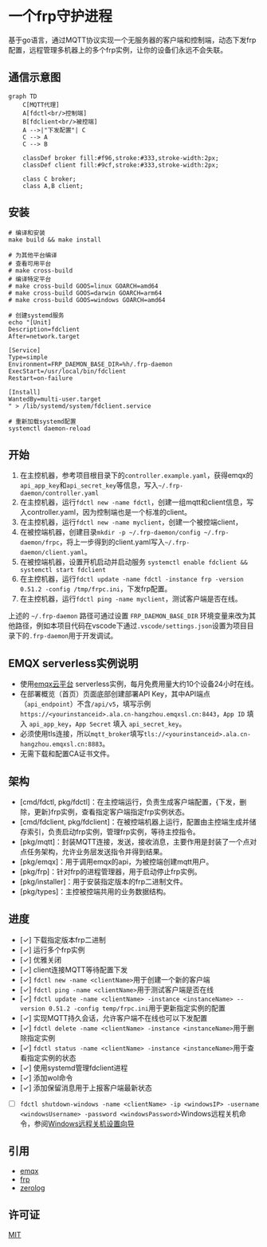 # 一个frp守护进程
基于go语言，通过MQTT协议实现一个无服务器的客户端和控制端，动态下发frp配置，远程管理多机器上的多个frp实例，让你的设备们永远不会失联。

## 通信示意图
```mermaid
graph TD
    C[MQTT代理]
    A[fdctl<br/>控制端]
    B[fdclient<br/>被控端]
    A -->|"下发配置"| C
    C --> A
    C --> B
    
    classDef broker fill:#f96,stroke:#333,stroke-width:2px;
    classDef client fill:#9cf,stroke:#333,stroke-width:2px;
    
    class C broker;
    class A,B client;
```

## 安装
```
# 编译和安装
make build && make install

# 为其他平台编译
# 查看可用平台
# make cross-build
# 编译特定平台
# make cross-build GOOS=linux GOARCH=amd64
# make cross-build GOOS=darwin GOARCH=arm64
# make cross-build GOOS=windows GOARCH=amd64

# 创建systemd服务
echo "[Unit]
Description=fdclient
After=network.target

[Service]
Type=simple
Environment=FRP_DAEMON_BASE_DIR=%h/.frp-daemon
ExecStart=/usr/local/bin/fdclient
Restart=on-failure

[Install]
WantedBy=multi-user.target
" > /lib/systemd/system/fdclient.service

# 重新加载systemd配置
systemctl daemon-reload

```

## 开始
1. 在主控机器，参考项目根目录下的`controller.example.yaml`，获得emqx的`api_app_key`和`api_secret_key`等信息，写入`~/.frp-daemon/controller.yaml`
2. 在主控机器，运行`fdctl new -name fdctl`，创建一组mqtt和client信息，写入controller.yaml，因为控制端也是一个标准的client。
3. 在主控机器，运行`fdctl new -name myclient`，创建一个被控端client，
4. 在被控端机器，创建目录`mkdir -p ~/.frp-daemon/config ~/.frp-daemon/frpc`，将上一步得到的client.yaml写入`~/.frp-daemon/client.yaml`。
5. 在被控端机器，设置开机启动并启动服务 `systemctl enable fdclient && systemctl start fdclient`
6. 在主控机器，运行`fdctl update -name fdctl -instance frp -version 0.51.2 -config /tmp/frpc.ini`，下发frp配置。
7. 在主控机器，运行`fdctl ping -name myclient`，测试客户端是否在线。

上述的 `~/.frp-daemon` 路径可通过设置 `FRP_DAEMON_BASE_DIR` 环境变量来改为其他路径，例如本项目代码在vscode下通过`.vscode/settings.json`设置为项目目录下的`.frp-daemon`用于开发调试。

## EMQX serverless实例说明
- 使用[emqx云平台](https://cloud.emqx.com/) serverless实例，每月免费用量大约10个设备24小时在线。
- 在部署概览（首页）页面底部创建部署API Key，其中API端点（`api_endpoint`）不含`/api/v5`，填写示例`https://<yourinstanceid>.ala.cn-hangzhou.emqxsl.cn:8443`，`App ID` 填入 `api_app_key`，`App Secret` 填入 `api_secret_key`。
- 必须使用tls连接，所以`mqtt_broker`填写`tls://<yourinstanceid>.ala.cn-hangzhou.emqxsl.cn:8883`。
- 无需下载和配置CA证书文件。

## 架构
- [cmd/fdctl, pkg/fdctl]：在主控端运行，负责生成客户端配置，{下发，删除，更新}frp实例，查看指定客户端指定frp实例状态。
- [cmd/fdclient, pkg/fdclient]：在被控端机器上运行，配置由主控端生成并储存索引，负责启动frp实例，管理frp实例，等待主控指令。
- [pkg/mqtt]：封装MQTT连接，发送，接收消息，主要作用是封装了一个点对点任务架构，允许业务层发送指令并得到结果。
- [pkg/emqx]：用于调用emqx的api，为被控端创建mqtt用户。
- [pkg/frp]：针对frp的进程管理器，用于启动停止frp实例。
- [pkg/installer]：用于安装指定版本的frp二进制文件。
- [pkg/types]：主控被控端共用的业务数据结构。

## 进度
- [✓] 下载指定版本frp二进制
- [✓] 运行多个frp实例
- [✓] 优雅关闭
- [✓] client连接MQTT等待配置下发
- [✓] `fdctl new -name <clientName>`用于创建一个新的客户端
- [✓] `fdctl ping -name <clientName>`用于测试客户端是否在线
- [✓] `fdctl update -name <clientName> -instance <instanceName> --version 0.51.2 -config temp/frpc.ini`用于更新指定实例的配置
- [✓] 实现MQTT持久会话，允许客户端不在线也可以下发配置
- [✓] `fdctl delete -name <clientName> -instance <instanceName>`用于删除指定实例
- [✓] `fdctl status -name <clientName> -instance <instanceName>`用于查看指定实例的状态
- [✓] 使用systemd管理fdclient进程
- [✓] 添加wol命令
- [✓] 添加保留消息用于上报客户端最新状态
- [ ] `fdctl shutdown-windows -name <clientName> -ip <windowsIP> -username <windowsUsername> -password <windowsPassword>`Windows远程关机命令，参阅[Windows远程关机设置向导](./windows-remote-shutdown.md)

## 引用
- [emqx](https://www.emqx.com/)
- [frp](https://github.com/fatedier/frp)
- [zerolog](https://github.com/rs/zerolog)

## 许可证
[MIT](https://opensource.org/licenses/MIT)